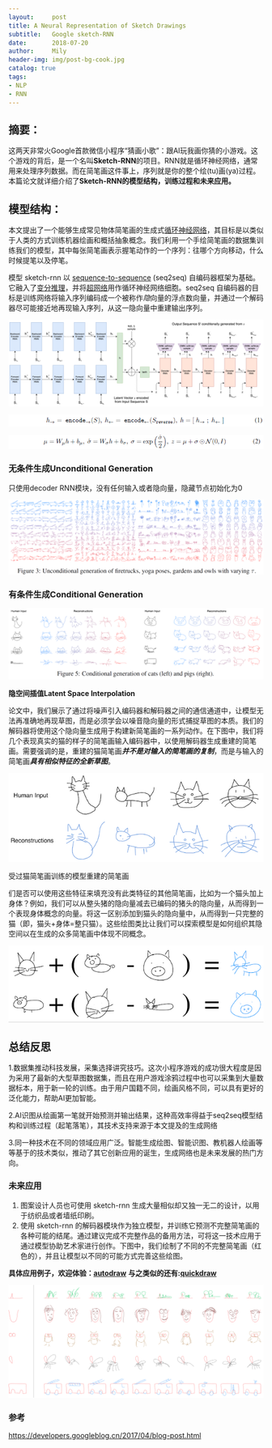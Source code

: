 ```yaml
---
layout:     post
title: A Neural Representation of Sketch Drawings
subtitle:   Google sketch-RNN
date:       2018-07-20
author:     Mily
header-img: img/post-bg-cook.jpg
catalog: true
tags:
- NLP
- RNN
---
```


## **摘要：**

这两天非常火Google首款微信小程序“猜画小歌”：跟AI玩我画你猜的小游戏。这个游戏的背后，是一个名叫**Sketch-RNN**的项目。RNN就是循环神经网络，通常用来处理序列数据。而在简笔画这件事上，序列就是你的整个绘(tu)画(ya)过程。本篇论文就详细介绍了**Sketch-RNN的模型结构，训练过程和未来应用。**

## **模型结构：**

本文提出了一个能够生成常见物体简笔画的生成式[循环神经网络](https://en.wikipedia.org/wiki/Recurrent_neural_network)，其目标是以类似于人类的方式训练机器绘画和概括抽象概念。我们利用一个手绘简笔画的数据集训练我们的模型，其中每张简笔画表示握笔动作的一个序列：往哪个方向移动，什么时候提笔以及停笔。

模型 sketch-rnn 以 [sequence-to-sequence](https://research.google.com/pubs/pub43155.html) (seq2seq) 自编码器框架为基础。它融入了[变分推理](https://research.googleblog.com/2014/12/advances-in-variational-inference.html)，并将[超网络](https://research.google.com/pubs/pub45823.html)用作循环神经网络细胞。seq2seq 自编码器的目标是训练网络将输入序列编码成一个被称作*隐*向量的浮点数向量，并通过一个解码器尽可能接近地再现输入序列，从这一隐向量中重建输出序列。

![clipboard(4)](/../img/2018-07-20-A-Neural-Representation-of-Sketch-Drawings/clipboard(4).png)

![clipboard](../img/2018-07-20-A-Neural-Representation-of-Sketch-Drawings/clipboard.png)

![clipboard(6)](../img/2018-07-20-A-Neural-Representation-of-Sketch-Drawings/clipboard(6).png)

### **无条件生成Unconditional Generation**

只使用decoder RNN模块，没有任何输入或者隐向量，隐藏节点初始化为0

![clipboard(3)](/../img/2018-07-20-A-Neural-Representation-of-Sketch-Drawings/clipboard(3).png)

### **有条件生成Conditional Generation**

![clipboard(7)](/../img/2018-07-20-A-Neural-Representation-of-Sketch-Drawings/clipboard(7).png)

**隐空间插值Latent Space Interpolation**

论文中，我们展示了通过将噪声引入编码器和解码器之间的通信通道中，让模型无法再准确地再现草图，而是必须学会以噪音隐向量的形式捕捉草图的本质。我们的解码器将使用这个隐向量生成用于构建新简笔画的一系列动作。在下图中，我们将几个表现真实的猫的样子的简笔画输入编码器中，以使用解码器生成重建的简笔画。需要强调的是，重建的猫简笔画***并不是对输入的简笔画的复制***，而是与输入的简笔画***具有相似特征的全新草图***。

![clipboard(2)](/../img/2018-07-20-A-Neural-Representation-of-Sketch-Drawings/clipboard(2).png)

受过猫简笔画训练的模型重建的简笔画

们是否可以使用这些特征来填充没有此类特征的其他简笔画，比如为一个猫头加上身体？例如，我们可以从整头猪的隐向量减去已编码的猪头的隐向量，从而得到一个表现身体概念的向量。将这一区别添加到猫头的隐向量中，从而得到一只完整的猫（即，猫头+身体=整只猫）。这些绘图类比让我们可以探索模型是如何组织其隐空间以在生成的众多简笔画中体现不同概念。

![clipboard(1)](/../img/2018-07-20-A-Neural-Representation-of-Sketch-Drawings/clipboard(1).png)

## **总结反思**

1.数据集推动科技发展，采集选择讲究技巧。这次小程序游戏的成功很大程度是因为采用了最新的大型草图数据集，而且在用户游戏涂鸦过程中也可以采集到大量数据标本，用于新一轮的训练。由于用户国籍不同，绘画风格不同，可以具有更好的泛化能力，帮助AI更加智能。

2.AI识图从绘画第一笔就开始预测并输出结果，这种高效率得益于seq2seq模型结构和训练过程（起笔落笔），其技术支持来源于本文提及的生成网络

3.同一种技术在不同的领域应用广泛。智能生成绘图、智能识图、教机器人绘画等等基于的技术类似，推动了其它创新应用的诞生，生成网络也是未来发展的热门方向。

### **未来应用**

1. 图案设计人员也可使用 sketch-rnn 生成大量相似却又独一无二的设计，以用于纺织品或者墙纸印刷。
2. 使用 sketch-rnn 的解码器模块作为独立模型，并训练它预测不完整简笔画的各种可能的结尾。通过建议完成不完整作品的备用方法，可将这一技术应用于通过模型协助艺术家进行创作。下图中，我们绘制了不同的不完整简笔画（红色的），并且让模型以不同的可能方式完善这些绘图。

**具体应用例子，欢迎体验：**[**autodraw**](https://www.autodraw.com/)    **与之类似的还有:**[**quickdraw**](https://quickdraw.withgoogle.com/)

![clipboard(5)](/../img/2018-07-20-A-Neural-Representation-of-Sketch-Drawings/clipboard(5).png)



### 参考

<https://developers.googleblog.cn/2017/04/blog-post.html>